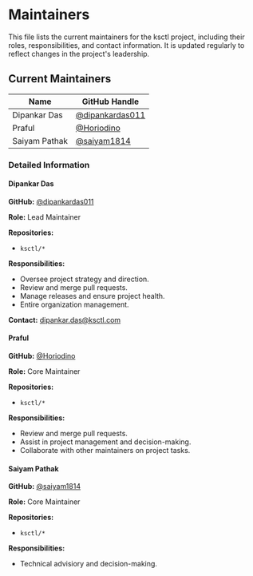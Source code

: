 # Maintainers

This file lists the current maintainers for the ksctl project, including their roles, responsibilities, and contact information. It is updated regularly to reflect changes in the project's leadership.

## Current Maintainers

| Name | GitHub Handle |
| ---------- | ------------- |
| Dipankar Das | [@dipankardas011](https://github.com/dipankardas011) |
| Praful | [@Horiodino](https://github.com/Horiodino) |
| Saiyam Pathak | [@saiyam1814](https://github.com/saiyam1814) |

### Detailed Information

#### Dipankar Das
**GitHub:** [@dipankardas011](https://github.com/dipankardas011)

**Role:** Lead Maintainer

**Repositories:**
  - `ksctl/*`

**Responsibilities:**
  - Oversee project strategy and direction.
  - Review and merge pull requests.
  - Manage releases and ensure project health.
  - Entire organization management.

**Contact:** dipankar.das@ksctl.com

#### Praful
**GitHub:** [@Horiodino](https://github.com/Horiodino)

**Role:** Core Maintainer

**Repositories:**
  - `ksctl/*`

**Responsibilities:**
  - Review and merge pull requests.
  - Assist in project management and decision-making.
  - Collaborate with other maintainers on project tasks.

#### Saiyam Pathak
**GitHub:** [@saiyam1814](https://github.com/saiyam1814)

**Role:** Core Maintainer

**Repositories:**
  - `ksctl/*`

**Responsibilities:**
  - Technical advisiory and decision-making.

